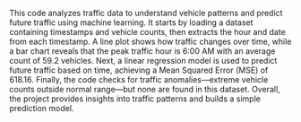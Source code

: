This code analyzes traffic data to understand vehicle patterns and predict future traffic using machine learning. It starts by loading a dataset containing timestamps and vehicle counts, then extracts the hour and date from each timestamp. A line plot shows how traffic changes over time, while a bar chart reveals that the peak traffic hour is 6:00 AM with an average count of 59.2 vehicles. Next, a linear regression model is used to predict future traffic based on time, achieving a Mean Squared Error (MSE) of 618.16. Finally, the code checks for traffic anomalies—extreme vehicle counts outside normal range—but none are found in this dataset. Overall, the project provides insights into traffic patterns and builds a simple prediction model.









